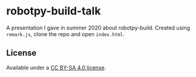 robotpy-build-talk
==================

A presentation I gave in summer 2020 about robotpy-build. Created using
`remark.js`, clone the repo and open `index.html`.

License
-------

Available under a [CC BY-SA 4.0 license](https://creativecommons.org/licenses/by-sa/4.0/).
